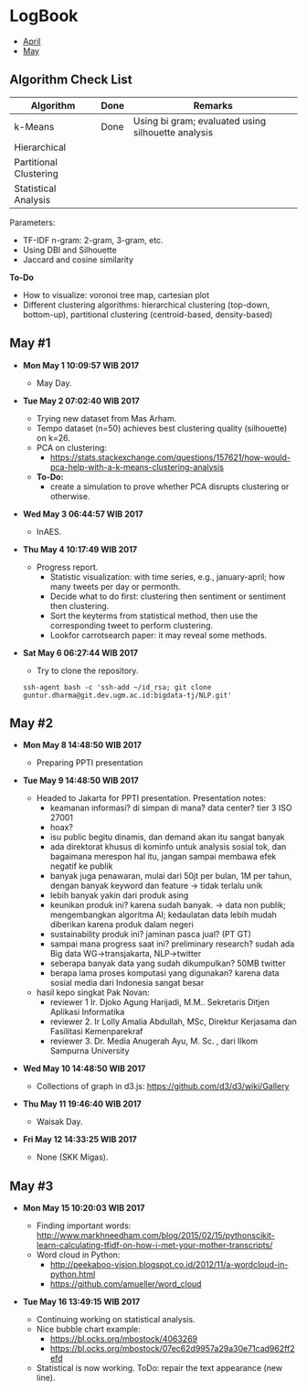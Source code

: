 LogBook
=======
- [April](https://github.com/gtrdp/twitter-clustering/blob/master/LogBook/00-april.md)
- [May](https://github.com/gtrdp/twitter-clustering/blob/master/LogBook/01-may.md)

Algorithm Check List
--------------------
| Algorithm |     Done    |  Remarks  |
|---------|-----------|---------|
| k-Means | Done        | Using bi gram; evaluated using silhouette analysis |
| Hierarchical  |         |           |
| Partitional Clustering |        |           |
| Statistical Analysis |        |           |

Parameters:

- TF-IDF n-gram: 2-gram, 3-gram, etc.
- Using DBI and Silhouette
- Jaccard and cosine similarity

**To-Do**

- How to visualize: voronoi tree map, cartesian plot
- Different clustering algorithms: hierarchical clustering (top-down, bottom-up), partitional clustering (centroid-based, density-based)

May #1
---------
- **Mon May  1 10:09:57 WIB 2017**
	- May Day.

- **Tue May  2 07:02:40 WIB 2017**
	- Trying new dataset from Mas Arham.
	- Tempo dataset (n=50) achieves best clustering quality (silhouette) on k=26.
	- PCA on clustering:
		- https://stats.stackexchange.com/questions/157621/how-would-pca-help-with-a-k-means-clustering-analysis
	- **To-Do:**
		- create a simulation to prove whether PCA disrupts clustering or otherwise.

- **Wed May  3 06:44:57 WIB 2017**
	- InAES.

- **Thu May  4 10:17:49 WIB 2017**
	- Progress report.
		- Statistic visualization: with time series, e.g., january-april; how many tweets per day or permonth.
		- Decide what to do first: clustering then sentiment or sentiment then clustering.
		- Sort the keyterms from statistical method, then use the corresponding tweet to perform clustering.
		- Lookfor carrotsearch paper: it may reveal some methods.

- **Sat May  6 06:27:44 WIB 2017**
	- Try to clone the repository.
	```
	ssh-agent bash -c 'ssh-add ~/id_rsa; git clone guntur.dharma@git.dev.ugm.ac.id:bigdata-tj/NLP.git'
	```

May #2
------
- **Mon May 8 14:48:50 WIB 2017**
	- Preparing PPTI presentation

- **Tue May 9 14:48:50 WIB 2017**
	- Headed to Jakarta for PPTI presentation. Presentation notes:
		- keamanan informasi? di simpan di mana? data center? tier 3 ISO 27001
		- hoax?
		- isu public begitu dinamis, dan demand akan itu sangat banyak
		- ada direktorat khusus di kominfo untuk analysis sosial tok, dan bagaimana merespon hal itu, jangan sampai membawa efek negatif ke publik
		- banyak juga penawaran, mulai dari 50jt per bulan, 1M per tahun, dengan banyak keyword dan feature -> tidak terlalu unik
		- lebih banyak yakin dari produk asing
		- keunikan produk ini? karena sudah banyak. -> data non publik; mengembangkan algoritma AI; kedaulatan data lebih mudah diberikan karena produk dalam negeri
		- sustainability produk ini? jaminan pasca jual? (PT GT)
		- sampai mana progress saat ini? preliminary research? sudah ada Big data WG->transjakarta, NLP->twitter
		- seberapa banyak data yang sudah dikumpulkan? 50MB twitter 
		- berapa lama proses komputasi yang digunakan? karena data sosial media dari Indonesia sangat besar
	- hasil kepo singkat Pak Novan:
		- reviewer 1 Ir. Djoko Agung Harijadi, M.M.. Sekretaris Ditjen Aplikasi Informatika
		- reviewer 2. Ir Lolly Amalia Abdullah, MSc,  Direktur Kerjasama dan Fasilitasi Kemenparekraf
		- reviewer 3. Dr. Media Anugerah Ayu, M. Sc. , dari Ilkom Sampurna University
		
- **Wed May 10 14:48:50 WIB 2017**
	- Collections of graph in d3.js: https://github.com/d3/d3/wiki/Gallery

- **Thu May 11 19:46:40 WIB 2017**
	- Waisak Day.

- **Fri May 12 14:33:25 WIB 2017**
	- None (SKK Migas).

May #3
------
- **Mon May 15 10:20:03 WIB 2017**
	- Finding important words: http://www.markhneedham.com/blog/2015/02/15/pythonscikit-learn-calculating-tfidf-on-how-i-met-your-mother-transcripts/
	- Word cloud in Python:
		- http://peekaboo-vision.blogspot.co.id/2012/11/a-wordcloud-in-python.html
		- https://github.com/amueller/word_cloud

- **Tue May 16 13:49:15 WIB 2017**
	- Continuing working on statistical analysis.
	- Nice bubble chart example:
		- https://bl.ocks.org/mbostock/4063269
		- https://bl.ocks.org/mbostock/07ec62d9957a29a30e71cad962ff2efd
	- Statistical is now working. ToDo: repair the text appearance (new line).